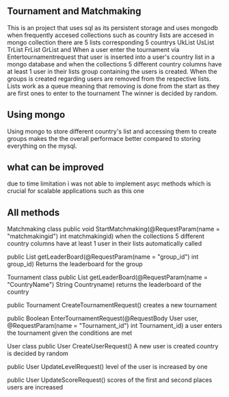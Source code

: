 ## Tournament and Matchmaking
This is an project that uses sql as its persistent storage and uses mongodb when frequently accesed collections such as country lists are accesed
in mongo collection there are 5 lists corresponding 5 countrys UkList	UsList	TrList	FrList	GrList and When a user enter the tournament via Entertournamentrequest that user is inserted into a user's country list in a mongo database and when the collections 5 different country columns have at least 1 user in their lists
group containing the users is created. When the groups is created regarding users are removed from the respective lists. Lists work as a queue meaning that removing is done from the start as they are first ones to enter to the tournament The winner is decided by random.
## Using mongo
Using mongo to store different country's list and accessing them to create groups makes the the overall performace better compared to storing everything on the mysql.
## what can be improved
due to time limitation i was not able to implement asyc methods which is crucial for scalable applications such as this one

## All methods
Matchmaking class
public void StartMatchmaking(@RequestParam(name = "matchmakingid") int matchmakingid)
  when the collections 5 different country columns have at least 1 user in their lists automatically called

public List<User> getLeaderBoard(@RequestParam(name = "group_id") int group_id)
  Returns the leaderboard for the group 

Tournament class
public List<User> getLeaderBoard(@RequestParam(name = "CountryName") String Countryname)
  returns the leaderboard of the country

public Tournament CreateTournamentRequest()
  creates a new tournament

public Boolean EnterTournamentRequest(@RequestBody User user, @RequestParam(name = "Tournament_id") int Tournament_id)
  a user enters the tournament given the conditions are met

User class
public User CreateUserRequest()
  A new user is created country is decided by random

public User UpdateLevelRequest()
  level of the user is increased by one

public User UpdateScoreRequest()
  scores of the first and second places users are increased 

  


